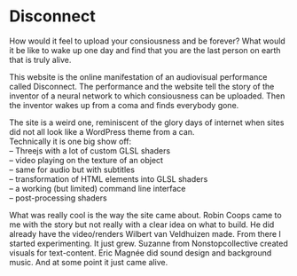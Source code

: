 <!--
  id: 3484
  slug: disconnect
  type: fortpolio
  excerpt: Technical experimentation and development of a site for an audiovisual performance. Threejs SPA with custom GLSL shaders for video and audio with subtitles.
  categories: JavaScript, frontend, 3D, video
  tags: 3D, JavaScript, simplex noise, experiment, WebGL, Webpack, GLSL
  clients: Stichting M31 Foundation
  collaboration: Robin Coops, Suzanne Hoenderboom, Wilbert van Veldhuizen, Eric Magnée, Sytze Schalk
  prizes: 
  thumbnail: 04_video.jpg
  image: 04_video.jpg
  images: 01_welcome.png, 02_wake-up.jpg, 03_boot-sequence.jpg, 04_video.jpg, 05_medisch-rapport.jpg, 06_glitches.jpg
  inCv: true
  inPortfolio: true
  dateFrom: 2018-09-28
  dateTo: 2019-06-01
-->

# Disconnect

<p>How would it feel to upload your consiousness and be forever? What would it be like to wake up one day and find that you are the last person on earth that is truly alive.</p>
<p>This website is the online manifestation of an audiovisual performance called Disconnect. The performance and the website tell the story of the inventor of a neural network to which consiousness can be uploaded. Then the inventor wakes up from a coma and finds everybody gone.</p>
<p>The site is a weird one, reminiscent of the glory days of internet when sites did not all look like a WordPress theme from a can.<br />
Technically it is one big show off:<br />
&#8211; Threejs with a lot of custom GLSL shaders<br />
&#8211; video playing on the texture of an object<br />
&#8211; same for audio but with subtitles<br />
&#8211; transformation of HTML elements into GLSL shaders<br />
&#8211; a working (but limited) command line interface<br />
&#8211; post-processing shaders</p>
<p>What was really cool is the way the site came about. Robin Coops came to me with the story but not really with a clear idea on what to build. He did already have the video/renders Wilbert van Veldhuizen made. From there I started experimenting. It just grew. Suzanne from Nonstopcollective created visuals for text-content. Eric Magnée did sound design and background music. And at some point it just came alive.</p>